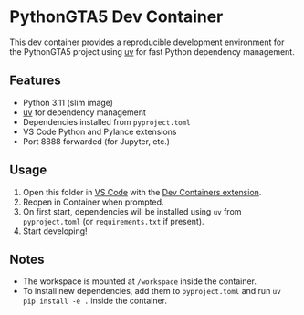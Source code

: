 # PythonGTA5 Dev Container

This dev container provides a reproducible development environment for the PythonGTA5 project using [uv](https://github.com/astral-sh/uv) for fast Python dependency management.

## Features

- Python 3.11 (slim image)
- [uv](https://github.com/astral-sh/uv) for dependency management
- Dependencies installed from `pyproject.toml`
- VS Code Python and Pylance extensions
- Port 8888 forwarded (for Jupyter, etc.)

## Usage

1. Open this folder in [VS Code](https://code.visualstudio.com/) with the [Dev Containers extension](https://marketplace.visualstudio.com/items?itemName=ms-vscode-remote.remote-containers).
2. Reopen in Container when prompted.
3. On first start, dependencies will be installed using `uv` from `pyproject.toml` (or `requirements.txt` if present).
4. Start developing!

## Notes

- The workspace is mounted at `/workspace` inside the container.
- To install new dependencies, add them to `pyproject.toml` and run `uv pip install -e .` inside the container. 